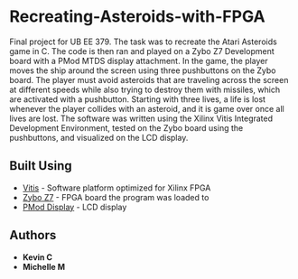 # Recreating-Asteroids-with-FPGA
Final project for UB EE 379. The task was to recreate the Atari Asteroids game in C. The code is then ran and played on a Zybo Z7 Development board with a PMod MTDS display attachment. In the game, the player moves the ship around the screen using three pushbuttons on the Zybo board. The player must avoid asteroids that are traveling across the screen at different speeds while also trying to destroy them with missiles, which are activated with a pushbutton. Starting with three lives, a life is lost whenever the player collides with an asteroid, and it is game over once all lives are lost. The software was written using the Xilinx Vitis Integrated Development Environment, tested on the Zybo board using the pushbuttons, and visualized on the LCD display.

##  Built Using
* [Vitis](https://www.xilinx.com/products/design-tools/vitis/vitis-platform.html) - Software platform optimized for Xilinx FPGA
* [Zybo Z7](https://digilent.com/shop/zybo-z7-zynq-7000-arm-fpga-soc-development-board/) - FPGA board the program was loaded to
* [PMod Display](https://digilent.com/reference/pmod/pmodmtds/start) - LCD display

## Authors

* **Kevin C** 
* **Michelle M** 

